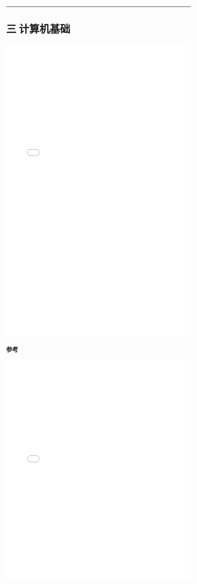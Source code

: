 ------

# 三 计算机基础

<iframe src="../file/gc-202107.pdf" style="width:100%; height:800px;" frameborder="0"></iframe>

### 参考
<center><embed src="../file/gc-202107.pdf" width="100%" height="600"></center>
